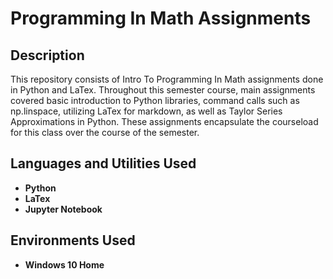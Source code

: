 # Programming In Math Assignments

<h2>Description</h2>
This repository consists of Intro To Programming In Math assignments done in Python and LaTex. Throughout this semester course, main assignments covered basic introduction to Python libraries, command calls such as np.linspace, utilizing LaTex for markdown, as well as Taylor Series Approximations in Python.
These assignments encapsulate the courseload for this class over the course of the semester. 
<br />


<h2>Languages and Utilities Used</h2>

- <b>Python</b> 
- <b>LaTex</b> 
- <b>Jupyter Notebook</b>

<h2>Environments Used </h2>

- <b>Windows 10 Home</b> 

